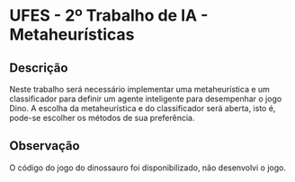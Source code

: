 # UFES - 2º Trabalho de IA - Metaheurísticas

## Descrição
Neste trabalho será necessário implementar uma metaheurística e um classificador para definir um agente inteligente para desempenhar o jogo Dino. A escolha da metaheurística e do classificador será aberta, isto é, pode-se escolher os métodos de sua preferência.

## Observação
O código do jogo do dinossauro foi disponibilizado, não desenvolvi o jogo.
